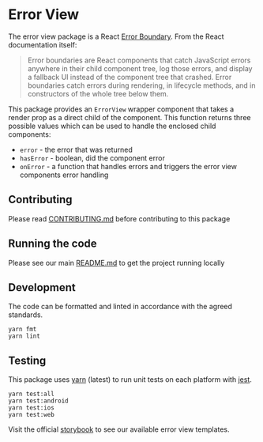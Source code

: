 # Error View

The error view package is a React
[Error Boundary](https://reactjs.org/docs/error-boundaries.html). From the React
documentation itself:

> Error boundaries are React components that catch JavaScript errors anywhere in
> their child component tree, log those errors, and display a fallback UI
> instead of the component tree that crashed. Error boundaries catch errors
> during rendering, in lifecycle methods, and in constructors of the whole tree
> below them.

This package provides an `ErrorView` wrapper component that takes a render prop
as a direct child of the component. This function returns three possible values
which can be used to handle the enclosed child components:

- `error` - the error that was returned
- `hasError` - boolean, did the component error
- `onError` - a function that handles errors and triggers the error view
  components error handling

## Contributing

Please read [CONTRIBUTING.md](./CONTRIBUTING.md) before contributing to this
package

## Running the code

Please see our main [README.md](../README.md) to get the project running locally

## Development

The code can be formatted and linted in accordance with the agreed standards.

```
yarn fmt
yarn lint
```

## Testing

This package uses [yarn](https://yarnpkg.com) (latest) to run unit tests on each
platform with [jest](https://facebook.github.io/jest/).

```
yarn test:all
yarn test:android
yarn test:ios
yarn test:web
```

Visit the official
[storybook](http://components.thetimes.co.uk/?knob-Size%20of%20ad%20placeholder%3A=default&selectedKind=Primitives%2FError%20View&selectedStory=handles%20a%20component%20that%20errors&full=0&addons=1&stories=1&panelRight=0&addonPanel=storybooks%2Fstorybook-addon-knobs)
to see our available error view templates.
